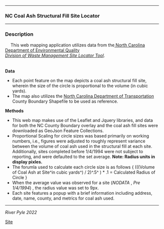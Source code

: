 
------
### NC Coal Ash Structural Fill Site Locator

------

### Description

 <p>  &emsp; This web mapping application utilizes data from the<a href='https://deq.nc.gov/'> North Carolina Department of Environmental Quality </a></br><i><a href='https://deq.nc.gov/about/divisions/waste-management/science-data-and-reports/waste-management-gis-data-and-maps'> Division of Waste Management Site Locator Tool</a></i>.</br> </br> </br>
<b>Data</b></br>

- Each point feature on the map depicts a coal ash structural fill site, wherein the size of the circle is proportional to the volume (in cubic yards).
- The map also utilizes the <a href='https://www.nconemap.gov/datasets/NCDOT::ncdot-county-boundaries'> North Carolina Department of Transportation </a> County Boundary Shapefile to be used as reference. </br>

<b>Methods</b>
- This web map makes use of the Leaflet and Jquery libraries, and data for both the NC County Boundary overlay and the coal ash fill sites were downloaded as GeoJson Feature Collections.
- Proportional Scaling for circle sizes was based primarily on working numbers, i.e., figures were adjusted to roughly represent variance between the volume of coal ash used in the structural fill at each site. Additionally, sites completed before 1/4/1994 were not subject to reporting, and were defaulted to the set average. **Note: Radius units in display pixles.**
- The forumla used to calculate each circle size is as follows { (((Volume of Coal Ash at Site^in cubic yards^) / 2)^.5^ ) * .1 = Calculated Radius of Circle }
- When the average value was observed for a site (*NODATA* , *Pre 1/4/1994*) , the radius value was set to 9px.
- Each site features a popup with a brief information including address, date, name, county, and metrics for coal ash used.

</p>

----
*River Pyle 2022*

[Site](https://waterlevelmedium.github.io/NC_CoalAshLocator/)
